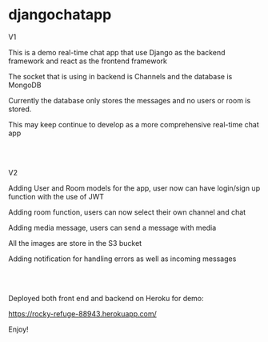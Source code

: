 # djangochatapp

V1

This is a demo real-time chat app that use Django as the backend framework and react as the frontend framework

The socket that is using in backend is Channels and the database is MongoDB

Currently the database only stores the messages and no users or room is stored.

This may keep continue to develop as a more comprehensive real-time chat app

<br/>
<br/>

V2

Adding User and Room models for the app, user now can have login/sign up function with the use of JWT

Adding room function, users can now select their own channel and chat

Adding media message, users can send a message with media

All the images are store in the S3 bucket

Adding notification for handling errors as well as incoming messages 

<br/>
<br/>

Deployed both front end and backend on Heroku for demo:

https://rocky-refuge-88943.herokuapp.com/


Enjoy!
